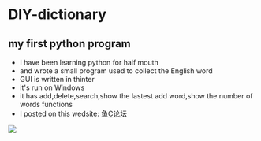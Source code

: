 # DIY-dictionary
## my first python program
- I have been learning python for half mouth
- and wrote a small program used to collect the English word
- GUI is written in thinter
- it's run on Windows
- it has add,delete,search,show the lastest add word,show the number of words functions
- I posted on this wedsite:
[鱼C论坛](http://bbs.fishc.com/forum.php?mod=viewthread&tid=72916&page=1&extra=#pid2591605)

![](http://a1.qpic.cn/psb?/V13myjbk30ecui/M14HRCHdV4GdFmjjNF5tkKhj6SeDMc7v1nzOu5XOZqk!/b/dAsBAAAAAAAA&bo=LQGHAQAAAAAFB44!&rf=viewer_4)

